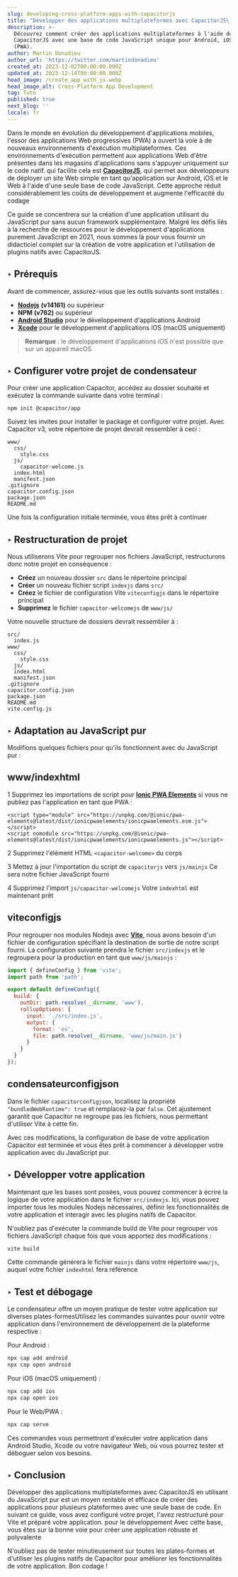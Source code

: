 ```yaml
---
slug: developing-cross-platform-apps-with-capacitorjs
title: "Développer des applications multiplateformes avec CapacitorJS\_: un guide étape par étape"
description: >-
  Découvrez comment créer des applications multiplateformes à l'aide de
  CapacitorJS avec une base de code JavaScript unique pour Android, iOS et Web
  (PWA).
author: Martin Donadieu
author_url: 'https://twitter.com/martindonadieu'
created_at: 2023-12-02T00:00:00.000Z
updated_at: 2023-12-14T00:00:00.000Z
head_image: /create_app_with_js.webp
head_image_alt: Cross-Platform App Development
tag: Tuto
published: true
next_blog: ''
locale: fr
---
```


Dans le monde en évolution du développement d'applications mobiles, l'essor des applications Web progressives (PWA) a ouvert la voie à de nouveaux environnements d'exécution multiplateformes. Ces environnements d'exécution permettent aux applications Web d'être présentes dans les magasins d'applications sans s'appuyer uniquement sur le code natif. qui facilite cela est [**CapacitorJS**](https://capacitorjscom/), qui permet aux développeurs de déployer un site Web simple en tant qu'application sur Android, iOS et le Web à l'aide d'une seule base de code JavaScript. Cette approche réduit considérablement les coûts de développement et augmente l'efficacité du codage

Ce guide se concentrera sur la création d'une application utilisant du JavaScript pur sans aucun framework supplémentaire. Malgré les défis liés à la recherche de ressources pour le développement d'applications purement JavaScript en 2021, nous sommes là pour vous fournir un didacticiel complet sur la création de votre application et l'utilisation de plugins natifs avec CapacitorJS.

## ‣ Prérequis

Avant de commencer, assurez-vous que les outils suivants sont installés :

- [**Nodejs**](https://nodejsorg/en/) **(v14161)** ou supérieur
- **NPM (v762)** ou supérieur
- [**Android Studio**](https://developerandroidcom/studio/) pour le développement d'applications Android
- [**Xcode**](https://appsapplecom/de/app/xcode/id497799835/?mt=12) pour le développement d'applications iOS (macOS uniquement)

> **Remarque** : le développement d'applications iOS n'est possible que sur un appareil macOS

## ‣ Configurer votre projet de condensateur

Pour créer une application Capacitor, accédez au dossier souhaité et exécutez la commande suivante dans votre terminal :

```
npm init @capacitor/app
```

Suivez les invites pour installer le package et configurer votre projet. Avec Capacitor v3, votre répertoire de projet devrait ressembler à ceci :

```
www/
  css/
    style.css
  js/
    capacitor-welcome.js
  index.html
  manifest.json
.gitignore
capacitor.config.json
package.json
README.md
```

Une fois la configuration initiale terminée, vous êtes prêt à continuer

## ‣ Restructuration de projet

Nous utiliserons Vite pour regrouper nos fichiers JavaScript, restructurons donc notre projet en conséquence :

- **Créez** un nouveau dossier `src` dans le répertoire principal
- **Créer** un nouveau fichier script `indexjs` dans `src/`
- **Créez** le fichier de configuration Vite `viteconfigjs` dans le répertoire principal
- **Supprimez** le fichier `capacitor-welcomejs` de `www/js/`

Votre nouvelle structure de dossiers devrait ressembler à :

```
src/
  index.js
www/
  css/
    style.css
  js/
  index.html
  manifest.json
.gitignore
capacitor.config.json
package.json
README.md
vite.config.js
```

## ‣ Adaptation au JavaScript pur

Modifions quelques fichiers pour qu'ils fonctionnent avec du JavaScript pur :

## www/indexhtml

1 Supprimez les importations de script pour [**Ionic PWA Elements**](https://capacitorjscom/docs/web/pwa-elements/) si vous ne publiez pas l'application en tant que PWA :

```
<script type="module" src="https://unpkg.com/@ionic/pwa-elements@latest/dist/ionicpwaelements/ionicpwaelements.esm.js"></script>
<script nomodule src="https://unpkg.com/@ionic/pwa-elements@latest/dist/ionicpwaelements/ionicpwaelements.js"></script>
```

2 Supprimez l'élément HTML `<capacitor-welcome>` du corps

3 Mettez à jour l'importation du script de `capacitorjs` vers `js/mainjs` Ce sera notre fichier JavaScript fourni

4 Supprimez l'import `js/capacitor-welcomejs` Votre `indexhtml` est maintenant prêt

## viteconfigjs

Pour regrouper nos modules Nodejs avec [**Vite**](https://vitejsdev/), nous avons besoin d'un fichier de configuration spécifiant la destination de sortie de notre script fourni. La configuration suivante prendra le fichier `src/indexjs` et le regroupera pour la production en tant que `www/js/mainjs` :

```javascript
import { defineConfig } from 'vite';
import path from 'path';

export default defineConfig({
  build: {
    outDir: path.resolve(__dirname, 'www'),
    rollupOptions: {
      input: './src/index.js',
      output: {
        format: 'es',
        file: path.resolve(__dirname, 'www/js/main.js')
      }
    }
  }
});
```

## condensateurconfigjson

Dans le fichier `capacitorconfigjson`, localisez la propriété `"bundledWebRuntime": true` et remplacez-la par `false`. Cet ajustement garantit que Capacitor ne regroupe pas les fichiers, nous permettant d'utiliser Vite à cette fin.

Avec ces modifications, la configuration de base de votre application Capacitor est terminée et vous êtes prêt à commencer à développer votre application avec du JavaScript pur.

## ‣ Développer votre application

Maintenant que les bases sont posées, vous pouvez commencer à écrire la logique de votre application dans le fichier `src/indexjs`. Ici, vous pouvez importer tous les modules Nodejs nécessaires, définir les fonctionnalités de votre application et interagir avec les plugins natifs de Capacitor.

N'oubliez pas d'exécuter la commande build de Vite pour regrouper vos fichiers JavaScript chaque fois que vous apportez des modifications :

```bash
vite build
```

Cette commande générera le fichier `mainjs` dans votre répertoire `www/js`, auquel votre fichier `indexhtml` fera référence

## ‣ Test et débogage

Le condensateur offre un moyen pratique de tester votre application sur diverses plates-formesUtilisez les commandes suivantes pour ouvrir votre application dans l'environnement de développement de la plateforme respective :

Pour Android :
```bash
npx cap add android
npx cap open android
```

Pour iOS (macOS uniquement) :
```bash
npx cap add ios
npx cap open ios
```

Pour le Web/PWA :
```bash
npx cap serve
```

Ces commandes vous permettront d'exécuter votre application dans Android Studio, Xcode ou votre navigateur Web, où vous pourrez tester et déboguer selon vos besoins.

## ‣ Conclusion

Développer des applications multiplateformes avec CapacitorJS en utilisant du JavaScript pur est un moyen rentable et efficace de créer des applications pour plusieurs plateformes avec une seule base de code. En suivant ce guide, vous avez configuré votre projet, l'avez restructuré pour Vite et préparé votre application. pour le développement Avec cette base, vous êtes sur la bonne voie pour créer une application robuste et polyvalente

N'oubliez pas de tester minutieusement sur toutes les plates-formes et d'utiliser les plugins natifs de Capacitor pour améliorer les fonctionnalités de votre application. Bon codage !